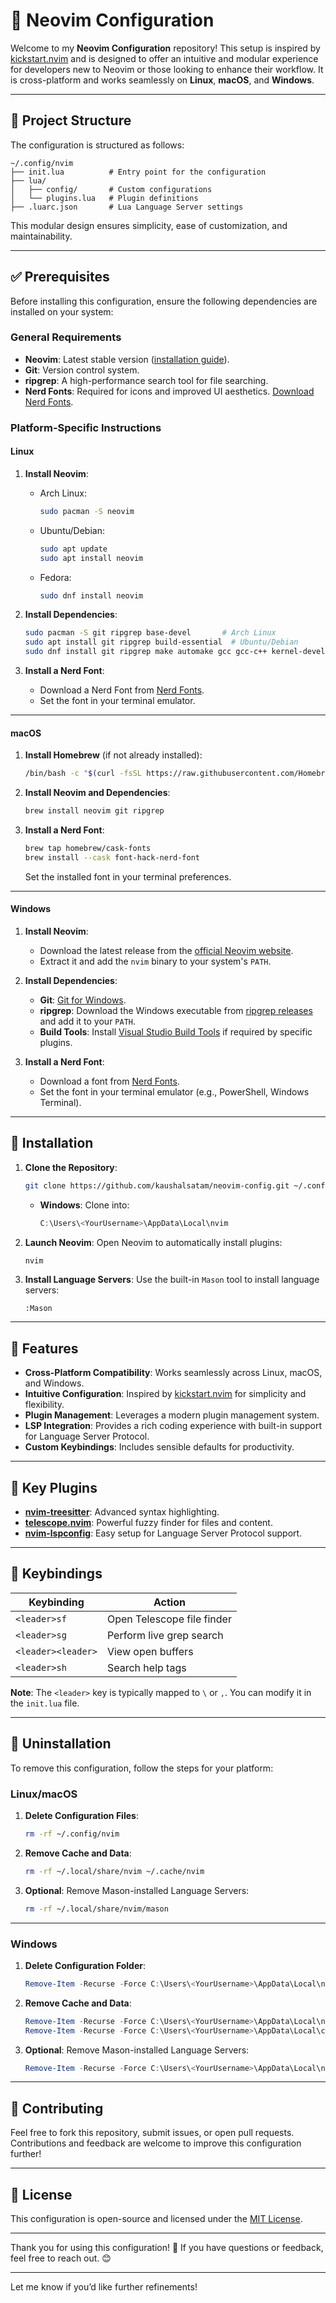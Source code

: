 
# 🚀 Neovim Configuration

Welcome to my **Neovim Configuration** repository! This setup is inspired by [kickstart.nvim](https://github.com/nvim-lua/kickstart.nvim) and is designed to offer an intuitive and modular experience for developers new to Neovim or those looking to enhance their workflow. It is cross-platform and works seamlessly on **Linux**, **macOS**, and **Windows**.

---

## 📂 Project Structure

The configuration is structured as follows:

```
~/.config/nvim
├── init.lua          # Entry point for the configuration
├── lua/
│   ├── config/       # Custom configurations
│   └── plugins.lua   # Plugin definitions
├── .luarc.json       # Lua Language Server settings
```

This modular design ensures simplicity, ease of customization, and maintainability.

---

## ✅ Prerequisites

Before installing this configuration, ensure the following dependencies are installed on your system:

### General Requirements
- **Neovim**: Latest stable version ([installation guide](https://neovim.io/)).
- **Git**: Version control system.
- **ripgrep**: A high-performance search tool for file searching.
- **Nerd Fonts**: Required for icons and improved UI aesthetics. [Download Nerd Fonts](https://www.nerdfonts.com/).

### Platform-Specific Instructions

#### **Linux**
1. **Install Neovim**:
   - Arch Linux:
     ```bash
     sudo pacman -S neovim
     ```
   - Ubuntu/Debian:
     ```bash
     sudo apt update
     sudo apt install neovim
     ```
   - Fedora:
     ```bash
     sudo dnf install neovim
     ```

2. **Install Dependencies**:
   ```bash
   sudo pacman -S git ripgrep base-devel       # Arch Linux
   sudo apt install git ripgrep build-essential  # Ubuntu/Debian
   sudo dnf install git ripgrep make automake gcc gcc-c++ kernel-devel  # Fedora
   ```

3. **Install a Nerd Font**:
   - Download a Nerd Font from [Nerd Fonts](https://www.nerdfonts.com/).
   - Set the font in your terminal emulator.

---

#### **macOS**
1. **Install Homebrew** (if not already installed):
   ```bash
   /bin/bash -c "$(curl -fsSL https://raw.githubusercontent.com/Homebrew/install/HEAD/install.sh)"
   ```

2. **Install Neovim and Dependencies**:
   ```bash
   brew install neovim git ripgrep
   ```

3. **Install a Nerd Font**:
   ```bash
   brew tap homebrew/cask-fonts
   brew install --cask font-hack-nerd-font
   ```
   Set the installed font in your terminal preferences.

---

#### **Windows**
1. **Install Neovim**:
   - Download the latest release from the [official Neovim website](https://neovim.io/).
   - Extract it and add the `nvim` binary to your system's `PATH`.

2. **Install Dependencies**:
   - **Git**: [Git for Windows](https://gitforwindows.org/).
   - **ripgrep**: Download the Windows executable from [ripgrep releases](https://github.com/BurntSushi/ripgrep/releases) and add it to your `PATH`.
   - **Build Tools**: Install [Visual Studio Build Tools](https://visualstudio.microsoft.com/visual-cpp-build-tools/) if required by specific plugins.

3. **Install a Nerd Font**:
   - Download a font from [Nerd Fonts](https://www.nerdfonts.com/).
   - Set the font in your terminal emulator (e.g., PowerShell, Windows Terminal).

---

## 🚀 Installation

1. **Clone the Repository**:
   ```bash
   git clone https://github.com/kaushalsatam/neovim-config.git ~/.config/nvim
   ```
   - **Windows**: Clone into:
     ```powershell
     C:\Users\<YourUsername>\AppData\Local\nvim
     ```

2. **Launch Neovim**:
   Open Neovim to automatically install plugins:
   ```bash
   nvim
   ```

3. **Install Language Servers**:
   Use the built-in `Mason` tool to install language servers:
   ```vim
   :Mason
   ```

---

## 🌟 Features

- **Cross-Platform Compatibility**: Works seamlessly across Linux, macOS, and Windows.
- **Intuitive Configuration**: Inspired by [kickstart.nvim](https://github.com/nvim-lua/kickstart.nvim) for simplicity and flexibility.
- **Plugin Management**: Leverages a modern plugin management system.
- **LSP Integration**: Provides a rich coding experience with built-in support for Language Server Protocol.
- **Custom Keybindings**: Includes sensible defaults for productivity.

---

## 🔌 Key Plugins

- **[nvim-treesitter](https://github.com/nvim-treesitter/nvim-treesitter)**: Advanced syntax highlighting.
- **[telescope.nvim](https://github.com/nvim-telescope/telescope.nvim)**: Powerful fuzzy finder for files and content.
- **[nvim-lspconfig](https://github.com/neovim/nvim-lspconfig)**: Easy setup for Language Server Protocol support.

---

## 🎯 Keybindings

| Keybinding   | Action                        |
|--------------|-------------------------------|
| `<leader>sf` | Open Telescope file finder    |
| `<leader>sg` | Perform live grep search      |
| `<leader><leader>` | View open buffers             |
| `<leader>sh` | Search help tags              |

**Note**: The `<leader>` key is typically mapped to `\` or `,`. You can modify it in the `init.lua` file.

---

## 🧹 Uninstallation

To remove this configuration, follow the steps for your platform:

### **Linux/macOS**
1. **Delete Configuration Files**:
   ```bash
   rm -rf ~/.config/nvim
   ```

2. **Remove Cache and Data**:
   ```bash
   rm -rf ~/.local/share/nvim ~/.cache/nvim
   ```

3. **Optional**: Remove Mason-installed Language Servers:
   ```bash
   rm -rf ~/.local/share/nvim/mason
   ```

---

### **Windows**
1. **Delete Configuration Folder**:
   ```powershell
   Remove-Item -Recurse -Force C:\Users\<YourUsername>\AppData\Local\nvim
   ```

2. **Remove Cache and Data**:
   ```powershell
   Remove-Item -Recurse -Force C:\Users\<YourUsername>\AppData\Local\nvim-data
   Remove-Item -Recurse -Force C:\Users\<YourUsername>\AppData\Local\cache\nvim
   ```

3. **Optional**: Remove Mason-installed Language Servers:
   ```powershell
   Remove-Item -Recurse -Force C:\Users\<YourUsername>\AppData\Local\nvim-data\mason
   ```

---

## 🤝 Contributing

Feel free to fork this repository, submit issues, or open pull requests. Contributions and feedback are welcome to improve this configuration further!

---

## 📄 License

This configuration is open-source and licensed under the [MIT License](https://opensource.org/licenses/MIT).

---

Thank you for using this configuration! 🚀 If you have questions or feedback, feel free to reach out. 😊

--- 

Let me know if you’d like further refinements!
